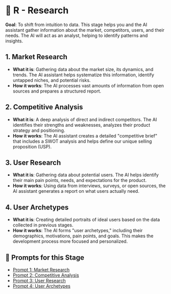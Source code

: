 # 🔬 R - Research

**Goal**: To shift from intuition to data. This stage helps you and the AI assistant gather information about the market, competitors, users, and their needs. The AI will act as an analyst, helping to identify patterns and insights.

## 1. Market Research

-   **What it is**: Gathering data about the market size, its dynamics, and trends. The AI assistant helps systematize this information, identify untapped niches, and potential risks.
-   **How it works**: The AI processes vast amounts of information from open sources and prepares a structured report.

## 2. Competitive Analysis

-   **What it is**: A deep analysis of direct and indirect competitors. The AI identifies their strengths and weaknesses, analyzes their product strategy and positioning.
-   **How it works**: The AI assistant creates a detailed "competitive brief" that includes a SWOT analysis and helps define our unique selling proposition (USP).

## 3. User Research

-   **What it is**: Gathering data about potential users. The AI helps identify their main pain points, needs, and expectations for the product.
-   **How it works**: Using data from interviews, surveys, or open sources, the AI assistant generates a report on what users actually need.

## 4. User Archetypes

-   **What it is**: Creating detailed portraits of ideal users based on the data collected in previous stages.
-   **How it works**: The AI forms "user archetypes," including their demographics, motivations, pain points, and goals. This makes the development process more focused and personalized.

## 📝 Prompts for this Stage

-   [Prompt 1: Market Research](prompts/en/R-Research/01-market-research.md)
-   [Prompt 2: Competitive Analysis](prompts/en/R-Research/02-competitive-analysis.md)
-   [Prompt 3: User Research](prompts/en/R-Research/03-user-research.md)
-   [Prompt 4: User Archetypes](prompts/en/R-Research/04-user-archetypes.md)